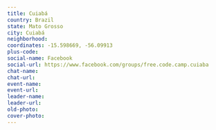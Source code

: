 ```yaml
---
title: Cuiabá
country: Brazil
state: Mato Grosso
city: Cuiabá
neighborhood: 
coordinates: -15.598669, -56.09913
plus-code:
social-name: Facebook
social-url: https://www.facebook.com/groups/free.code.camp.cuiaba
chat-name:
chat-url:
event-name:
event-url:
leader-name:
leader-url:
old-photo: 
cover-photo:
---
```

